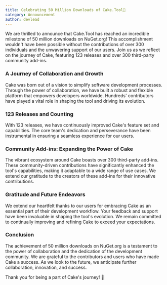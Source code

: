 ```yaml
---
title: Celebrating 50 Million Downloads of Cake.Tool🎉
category: Announcement
author: devlead
---
```


We are thrilled to announce that Cake.Tool has reached an incredible milestone of 50 million downloads on NuGet.org! This accomplishment wouldn't have been possible without the contributions of over 300 individuals and the unwavering support of our users. Join us as we reflect on the journey of Cake, featuring 123 releases and over 300 third-party community add-ins.

<!--excerpt-->

### A Journey of Collaboration and Growth

Cake was born out of a vision to simplify software development processes. Through the power of collaboration, we have built a robust and flexible platform that empowers developers worldwide. Hundreds' contributors have played a vital role in shaping the tool and driving its evolution.

### 123 Releases and Counting

With 123 releases, we have continuously improved Cake's feature set and capabilities. The core team's dedication and perseverance have been instrumental in ensuring a seamless experience for our users.

### Community Add-ins: Expanding the Power of Cake

The vibrant ecosystem around Cake boasts over 300 third-party add-ins. These community-driven contributions have significantly enhanced the tool's capabilities, making it adaptable to a wide range of use cases. We extend our gratitude to the creators of these add-ins for their innovative contributions.

### Gratitude and Future Endeavors

We extend our heartfelt thanks to our users for embracing Cake as an essential part of their development workflow. Your feedback and support have been invaluable in shaping the tool's evolution. We remain committed to continually improving and refining Cake to exceed your expectations.

### Conclusion

The achievement of 50 million downloads on NuGet.org is a testament to the power of collaboration and the dedication of the development community. We are grateful to the contributors and users who have made Cake a success. As we look to the future, we anticipate further collaboration, innovation, and success.

Thank you for being a part of Cake's journey! 💖
